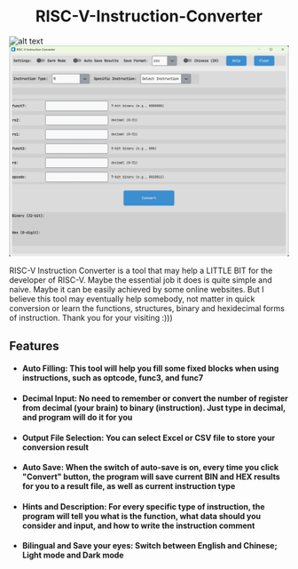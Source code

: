 <h1 align = "center">
  RISC-V-Instruction-Converter
</h1>

![alt text](https://github.com/h11nry/RISC-V-Instruction_Converter/blob/main/GUIToolPic.jpg?raw=true)
![alt text](https://github.com/h11nry/RISC-V-Instruction-Converter/blob/37b48b497c0d7d177f847e29ad83e58fba4fc66f/GUIToolPic.jpg)

RISC-V Instruction Converter is a tool that may help a LITTLE BIT for the developer of RISC-V. Maybe the essential job it does is quite simple and naive. Maybe it can be easily achieved by some online websites. But I believe this tool may eventually help somebody, not matter in quick conversion or learn the functions, structures, binary and hexidecimal forms of instruction. Thank you for your visiting :)))

## Features

- #### Auto Filling: This tool will help you fill some fixed blocks when using instructions, such as optcode, func3, and func7
- #### Decimal Input: No need to remember or convert the number of register from decimal (your brain) to binary (instruction). Just type in decimal, and program will do it for you
- #### Output File Selection: You can select Excel or CSV file to store your conversion result
- #### Auto Save: When the switch of auto-save is on, every time you click "Convert" button, the program will save current BIN and HEX results for you to a result file, as well as current instruction type
- #### Hints and Description: For every specific type of instruction, the program will tell you what is the function, what data should you consider and input, and how to write the instruction comment
- #### Bilingual and Save your eyes: Switch between English and Chinese; Light mode and Dark mode
